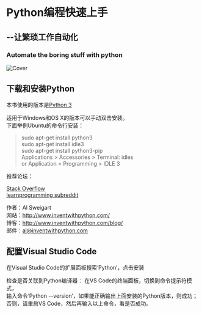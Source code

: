 # Python编程快速上手

## --让繁琐工作自动化  

### Automate the boring stuff with python  

![Cover](../AutoStuffWithPython/img/cover.png)

## 下载和安装Python

本书使用的版本是[Python 3](https://www.python.org/downloads/)  

适用于Windows和OS X的版本可以手动双击安装。  
下面举例Ubuntu的命令行安装：  

> sudo apt-get install python3  
> sudo apt-get install idle3  
> sudo apt-get install python3-pip  
> Applications > Accessories > Terminal: idles  
> or Application > Programming > IDLE 3  

推荐论坛：  

[Stack Overflow](http://stackoverflow.com/)  
[learnprogramming subreddit](http://reddit.com/r/learnprogramming/)  

作者：Al Sweigart  
网站：http://www.inventwithpython.com/  
博客：http://www.inventwithpython.com/blog/  
邮件：al@inventwithpython.com  

## 配置Visual Studio Code

在Visual Studio Code的扩展面板搜索‘Python’，点击安装  

检查是否关联到Python编译器：
在VS Code的终端面板，切换到命令提示符模式，  
输入命令‘Python --version’，如果能正确输出上面安装的Python版本，则成功；  
否则，请重启VS Code，然后再输入以上命令，看是否成功。  
